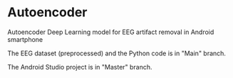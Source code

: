 # Autoencoder
Autoencoder Deep Learning model for EEG artifact removal in Android smartphone

The EEG dataset (preprocessed) and the Python code is in "Main" branch.

The Android Studio project is in "Master" branch.

